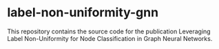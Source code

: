 # label-non-uniformity-gnn
This repository contains the source code for the publication Leveraging Label Non-Uniformity for Node Classification in Graph Neural Networks. 
